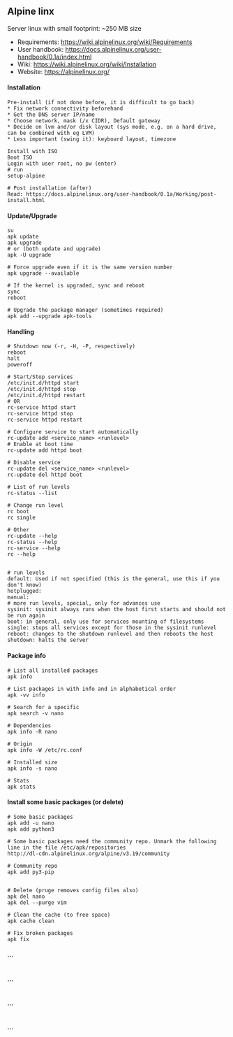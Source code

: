 ## Alpine linx
Server linux with small footprint: ~250 MB size<br>
* Requirements: https://wiki.alpinelinux.org/wiki/Requirements
* User handbook: https://docs.alpinelinux.org/user-handbook/0.1a/index.html
* Wiki: https://wiki.alpinelinux.org/wiki/Installation
* Website: https://alpinelinux.org/


#### Installation
```
Pre-install (if not done before, it is difficult to go back)
* Fix network connectivity beforehand
* Get the DNS server IP/name
* Choose network, mask (/x CIDR), Default gateway
* Decide on lvm and/or disk layout (sys mode, e.g. on a hard drive, can be combined with eg LVM)
* Less important (swing it): keyboard layout, timezone

Install with ISO
Boot ISO
Login with user root, no pw (enter)
# run
setup-alpine

# Post installation (after)
Read: https://docs.alpinelinux.org/user-handbook/0.1a/Working/post-install.html
```


#### Update/Upgrade
```
su
apk update
apk upgrade
# or (both update and upgrade)
apk -U upgrade

# Force upgrade even if it is the same version number
apk upgrade --available

# If the kernel is upgraded, sync and reboot
sync
reboot

# Upgrade the package manager (sometimes required)
apk add --upgrade apk-tools

```


#### Handling
```
# Shutdown now (-r, -H, -P, respectively)
reboot
halt
poweroff

# Start/Stop services
/etc/init.d/httpd start
/etc/init.d/httpd stop
/etc/init.d/httpd restart
# OR
rc-service httpd start
rc-service httpd stop
rc-service httpd restart

# Configure service to start automatically
rc-update add <service_name> <runlevel>
# Enable at boot time
rc-update add httpd boot

# Disable service
rc-update del <service_name> <runlevel>
rc-update del httpd boot

# List of run levels
rc-status --list

# Change run level
rc boot
rc single

# Other
rc-update --help
rc-status --help
rc-service --help
rc --help


# run levels
default: Used if not specified (this is the general, use this if you don't know)
hotplugged: 
manual: 
# more run levels, special, only for advances use
sysinit: sysinit always runs when the host first starts and should not be run again
boot: in general, only use for services mounting of filesystems
single: stops all services except for those in the sysinit runlevel
reboot: changes to the shutdown runlevel and then reboots the host
shutdown: halts the server

```

#### Package info
```
# List all installed packages
apk info

# List packages in with info and in alphabetical order
apk -vv info

# Search for a specific
apk search -v nano

# Dependencies
apk info -R nano

# Origin
apk info -W /etc/rc.conf

# Installed size
apk info -s nano

# Stats
apk stats

```

#### Install some basic packages (or delete)
```
# Some basic packages
apk add -u nano
apk add python3

# Some basic packages need the community repo. Unmark the following line in the file /etc/apk/repositories
http://dl-cdn.alpinelinux.org/alpine/v3.19/community

# Community repo
apk add py3-pip


# Delete (pruge removes config files also)
apk del nano
apk del --purge vim

# Clean the cache (to free space)
apk cache clean

# Fix broken packages
apk fix
```


#### ...
```
```

#### ...
```
```

#### ...
```
```

#### ...
```
```



